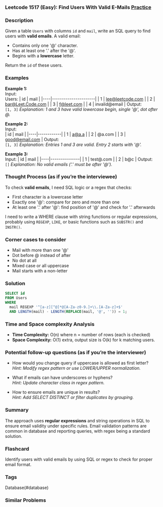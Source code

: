 ### Leetcode 1517 (Easy): Find Users With Valid E-Mails [Practice](https://leetcode.com/problems/find-users-with-valid-e-mails)

### Description  
Given a table `Users` with columns `id` and `mail`, write an SQL query to find users with **valid emails**. A valid email:
- Contains only one '@' character.
- Has at least one '.' after the '@'.
- Begins with a **lowercase** letter.

Return the `id` of these users.

### Examples  

**Example 1:**  
Input:  
Users:
| id | mail                  |
|----|----------------------|
| 1  | lee@leetcode.com     |
| 2  | bar@Leet.Code.com    |
| 3  | f@leet.com           |
| 4  | invalid@email        |
Output:  
`[1, 3]`
*Explanation: 1 and 3 have valid lowercase begin, single '@', dot after @.*

**Example 2:**  
Input:  
| id | mail       |
|----|------------|
| 1  | a@a.a      |
| 2  | @a.com     |
| 3  | good@email.com |
Output:  
`[1, 3]`
*Explanation: Entries 1 and 3 are valid. Entry 2 starts with '@'.*

**Example 3:**  
Input:
| id | mail          |
|----|---------------|
| 1  | test@.com     |
| 2  | b@c           |
Output:  
`[]`
*Explanation: No valid emails ('.' must be after '@').*

### Thought Process (as if you’re the interviewee)  
To check **valid emails**, I need SQL logic or a regex that checks:
- First character is a lowercase letter
- Exactly one '@': compare for zero and more than one
- At least one '.' after '@': find position of '@' and check for '.' afterwards

I need to write a WHERE clause with string functions or regular expressions, probably using `REGEXP`, `LIKE`, or basic functions such as `SUBSTR()` and `INSTR()`.

### Corner cases to consider  
- Mail with more than one '@'
- Dot before @ instead of after
- No dot at all
- Mixed case or all uppercase
- Mail starts with a non-letter

### Solution

```sql
SELECT id
FROM Users
WHERE
  mail REGEXP '^[a-z][^@]*@[A-Za-z0-9.]+\\.[A-Za-z]+$'
  AND LENGTH(mail) - LENGTH(REPLACE(mail, '@', '')) = 1;
```

### Time and Space complexity Analysis  
- **Time Complexity:** O(n) where n = number of rows (each is checked)
- **Space Complexity:** O(1) extra, output size is O(k) for k matching users.

### Potential follow-up questions (as if you’re the interviewer)  
- How would you change query if uppercase is allowed as first letter?  
  *Hint: Modify regex pattern or use LOWER/UPPER normalization.*

- What if emails can have underscores or hyphens?  
  *Hint: Update character class in regex pattern.*

- How to ensure emails are unique in results?  
  *Hint: Add SELECT DISTINCT or filter duplicates by grouping.*

### Summary
The approach uses **regular expressions** and string operations in SQL to ensure email validity under specific rules. Email validation patterns are common in database and reporting queries, with regex being a standard solution.


### Flashcard
Identify users with valid emails by using SQL or regex to check for proper email format.

### Tags
Database(#database)

### Similar Problems
